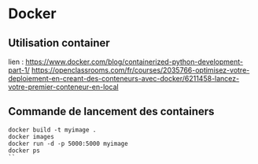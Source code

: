 
# Docker

## Utilisation container

lien :
https://www.docker.com/blog/containerized-python-development-part-1/
https://openclassrooms.com/fr/courses/2035766-optimisez-votre-deploiement-en-creant-des-conteneurs-avec-docker/6211458-lancez-votre-premier-conteneur-en-local

## Commande de lancement des containers

```
docker build -t myimage .
docker images
docker run -d -p 5000:5000 myimage
docker ps
``

